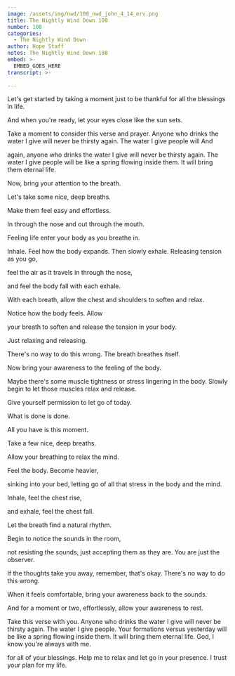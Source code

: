```yaml
---
image: /assets/img/nwd/108_nwd_john_4_14_erv.png
title: The Nightly Wind Down 108
number: 108
categories:
  - The Nightly Wind Down
author: Hope Staff
notes: The Nightly Wind Down 108
embed: >-
  EMBED_GOES_HERE
transcript: >-
  
---
```

Let's get started by taking a moment just to be thankful for all the blessings in life.

And when you're ready, let your eyes close like the sun sets.

Take a moment to consider this verse and prayer. Anyone who drinks the water I give will never be thirsty again. The water I give people will And

again, anyone who drinks the water I give will never be thirsty again. The water I give people will be like a spring flowing inside them. It will bring them eternal life.

Now, bring your attention to the breath.

Let's take some nice, deep breaths.

Make them feel easy and effortless.

In through the nose and out through the mouth.

Feeling life enter your body as you breathe in.

Inhale. Feel how the body expands. Then slowly exhale. Releasing tension as you go,

feel the air as it travels in through the nose,

and feel the body fall with each exhale.

With each breath, allow the chest and shoulders to soften and relax.

Notice how the body feels. Allow

your breath to soften and release the tension in your body.

Just relaxing and releasing.

There's no way to do this wrong. The breath breathes itself.

Now bring your awareness to the feeling of the body.

Maybe there's some muscle tightness or stress lingering in the body. Slowly begin to let those muscles relax and release.

Give yourself permission to let go of today.

What is done is done.

All you have is this moment.

Take a few nice, deep breaths.

Allow your breathing to relax the mind.

Feel the body. Become heavier,

sinking into your bed, letting go of all that stress in the body and the mind.

Inhale, feel the chest rise,

and exhale, feel the chest fall.

Let the breath find a natural rhythm.

Begin to notice the sounds in the room,

not resisting the sounds, just accepting them as they are. You are just the observer.

If the thoughts take you away, remember, that's okay. There's no way to do this wrong.

When it feels comfortable, bring your awareness back to the sounds.

And for a moment or two, effortlessly, allow your awareness to rest.

Take this verse with you. Anyone who drinks the water I give will never be thirsty again. The water I give people. Your formations versus yesterday will be like a spring flowing inside them. It will bring them eternal life. God, I know you're always with me.

for all of your blessings. Help me to relax and let go in your presence. I trust your plan for my life.

